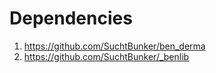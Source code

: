 # Dependencies
1. https://github.com/SuchtBunker/ben_derma
2. https://github.com/SuchtBunker/_benlib
